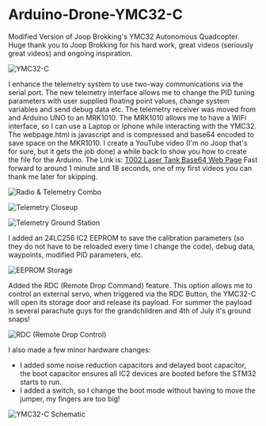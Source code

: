# Arduino-Drone-YMC32-C

Modified Version of Joop Brokking's YMC32 Autonomous Quadcopter.  Huge thank you to Joop Brokking for his hard work, great videos (seriously great videos) and ongoing inspiration.

![YMC32-C](/Images/YMC32-C.jpg)

I enhance the telemetry system to use two-way communications via the serial port.  The new telemetry interface allows me to change the PID tuning parameters with user supplied floating point values, change system variables and send debug data etc.
The telemetry receiver was moved from and Arduino UNO to an MRK1010.  The MRK1010 allows me to have a WiFi interface, so I can use a Laptop or Iphone while interacting with the YMC32.  The webpage.html is javascript and is compressed and base64 encoded to save space on the MKR1010.  I create a YouTube video (I'm no Joop that's for sure, but it gets the job done) a while back to show you how to create the file for the Arduino.  The Link is:
[T002 Laser Tank Base64 Web Page](https://www.youtube.com/watch?v=oKCXiYc311A&t=149s) Fast forward to around 1 minute and 18 seconds, one of my first videos you can thank me later for skipping.

![Radio & Telemetry Combo](/Images/Radio_Telemetry_Combo.jpg)

![Telemetry Closeup](/Images/Telemetry_Closeup.PNG)

![Telemetry Ground Station](/Images/Telemetry_Ground_Station.jpg)

I added an 24LC256 IC2 EEPROM to save the calibration parameters (so they do not have to be reloaded every time I change the code), debug data, waypoints, modified PID parameters, etc.

![EEPROM Storage](/Images/24LC256.jpg)

Added the RDC (Remote Drop Command) feature.  This option allows me to control an external servo, when triggered via the RDC Button, the YMC32-C will open its storage door and release its payload.  For summer the payload is several parachute guys for the grandchildren and 4th of July it's ground snaps!

![RDC (Remote Drop Control)](/Images/RDC.jpg)

I also made a few minor hardware changes:

 - I added some noise reduction capacitors and delayed boot capacitor, the boot capacitor ensures all IC2 devices are booted before the STM32 starts to run.
 - I added a switch, so I change the boot mode without having to move the jumper, my fingers are too big!

![YMC32-C Schematic](/Images/YMC32-C_Schematic.png)

